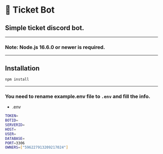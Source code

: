 # 📃 Ticket Bot


## Simple ticket discord bot.

---
### Note: Node.js 16.6.0 or newer is required.
---

## Installation

```sh
npm install
```
---

### You need to rename example.env file to `.env` and fill the info.

- .env
```sh
TOKEN=
BOTID=
SERVERID=
HOST=
USER=
DATABASE=
PORT=3306
OWNERS=["596227913209217024"]
```
